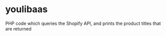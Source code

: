 # youlibaas
PHP code which queries the Shopify API, and prints the product titles that are returned
